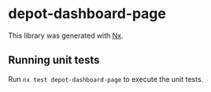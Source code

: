 # depot-dashboard-page

This library was generated with [Nx](https://nx.dev).

## Running unit tests

Run `nx test depot-dashboard-page` to execute the unit tests.
